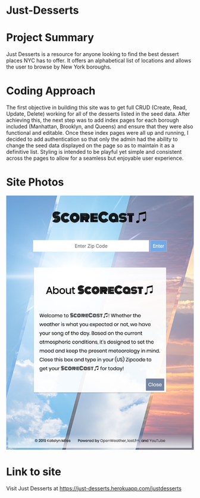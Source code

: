 # Just-Desserts

# Project Summary

Just Desserts is a resource for anyone looking to find the best dessert places NYC has to offer. It offers an alphabetical list of locations and allows the user to browse by New York boroughs.

# Coding Approach

The first objective in building this site was to get full CRUD (Create, Read, Update, Delete) working for all of the desserts listed in the seed data. After achieving this, the next step was to add index pages for each borough included (Manhattan, Brooklyn, and Queens) and ensure that they were also functional and editable. Once these index pages were all up and running, I decided to add authentication so that only the admin had the ability to change the seed data displayed on the page so as to maintain it as a definitive list. Styling is intended to be playful yet simple and consistent across the pages to allow for a seamless but enjoyable user experience.

# Site Photos

![Site Screenshot 1](https://github.com/mileskc/mileskc.github.io/blob/master/ScoreCast/ScoreCast%20Page%20Screenshot%20(Modal).png)

# Link to site

Visit Just Desserts at https://just-desserts.herokuapp.com/justdesserts
